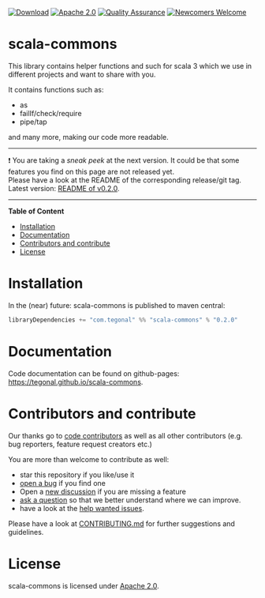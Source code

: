 <!-- for main -->

[![Download](https://img.shields.io/badge/Download-v0.2.0-%23007ec6)](https://github.com/tegonal/scala-commons/releases/tag/v0.2.0)
[![Apache 2.0](https://img.shields.io/badge/%E2%9A%96-Apache%202.0-%230b45a6)](http://opensource.org/licenses/Apache2.0 "License")
[![Quality Assurance](https://github.com/tegonal/scala-commons/actions/workflows/quality-assurance.yml/badge.svg?event=push&branch=main)](https://github.com/tegonal/scala-commons/actions/workflows/quality-assurance.yml?query=branch%3Amain)
[![Newcomers Welcome](https://img.shields.io/badge/%F0%9F%91%8B-Newcomers%20Welcome-blueviolet)](https://github.com/tegonal/scala-commons/issues?q=is%3Aissue+is%3Aopen+label%3A%22good+first+issue%22 "Ask in discussions for help")

<!-- for main end -->
<!-- for release -->
<!--
[![Download](https://img.shields.io/badge/Download-v0.2.0-%23007ec6)](https://github.com/tegonal/scala-commons/releases/tag/v0.2.0)
[![EUPL 1.2](https://img.shields.io/badge/%E2%9A%96-EUPL%2201.2-%230b45a6)](https://joinup.ec.europa.eu/collection/eupl/eupl-text-11-12 "License")
[![Newcomers Welcome](https://img.shields.io/badge/%F0%9F%91%8B-Newcomers%20Welcome-blueviolet)](https://github.com/tegonal/scala-commons/issues?q=is%3Aissue+is%3Aopen+label%3A%22good+first+issue%22 "Ask in discussions for help")
-->
<!-- for release end -->

# scala-commons

This library contains helper functions and such for scala 3 which we use in different projects
and want to share with you.

It contains functions such as:
- as
- failIf/check/require
- pipe/tap

and many more, making our code more readable.

---
❗ You are taking a *sneak peek* at the next version. It could be that some features you find on this page are not
released yet.  
Please have a look at the README of the corresponding release/git tag. Latest
version: [README of v0.2.0](https://github.com/tegonal/scala-commons/tree/v0.2.0/README.md).

---

**Table of Content**

- [Installation](#installation)
- [Documentation](#documentation) 
- [Contributors and contribute](#contributors-and-contribute)
- [License](#license)

# Installation

In the (near) future:
scala-commons is published to maven central:
```scala
libraryDependencies += "com.tegonal" %% "scala-commons" % "0.2.0"
```

# Documentation

Code documentation can be found on github-pages: <https://tegonal.github.io/scala-commons>.

# Contributors and contribute

Our thanks go to [code contributors](https://github.com/tegonal/scala-commons/graphs/contributors)
as well as all other contributors (e.g. bug reporters, feature request creators etc.)

You are more than welcome to contribute as well:

- star this repository if you like/use it
- [open a bug](https://github.com/tegonal/scala-commons/issues/new?template=bug_report.md) if you find one
- Open a [new discussion](https://github.com/tegonal/scala-commons/discussions/new?category=ideas) if you are missing a
  feature
- [ask a question](https://github.com/tegonal/scala-commons/discussions/new?category=q-a)
  so that we better understand where we can improve.
- have a look at
  the [help wanted issues](https://github.com/tegonal/scala-commons/issues?q=is%3Aissue+is%3Aopen+label%3A%22help+wanted%22).

Please have a look at
[CONTRIBUTING.md](https://github.com/tegonal/scala-commons/tree/main/.github/CONTRIBUTING.md)
for further suggestions and guidelines.

# License

scala-commons is licensed under [Apache 2.0](http://opensource.org/licenses/Apache2.0).